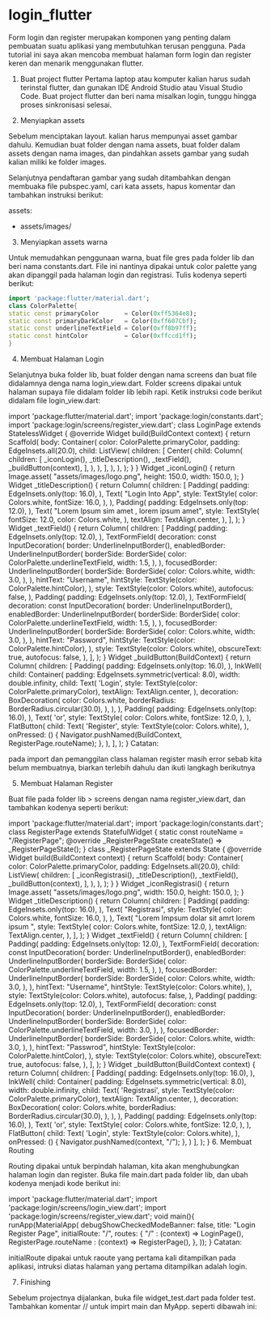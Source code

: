 # login_flutter

Form login dan register merupakan komponen yang penting dalam pembuatan suatu aplikasi yang membutuhkan terusan pengguna. Pada tutorial ini saya akan mencoba membuat halaman form login dan register keren dan menarik menggunakan flutter.

1. Buat project flutter
Pertama laptop atau komputer kalian harus sudah terinstal flutter, dan gunakan IDE Android Studio atau Visual Studio Code. Buat project flutter dan beri nama misalkan login, tunggu hingga proses sinkronisasi selesai.

2. Menyiapkan assets

Sebelum menciptakan layout. kalian harus mempunyai asset gambar dahulu. Kemudian buat folder dengan nama assets, buat folder dalam assets dengan nama images, dan pindahkan assets gambar yang sudah kalian miliki ke folder images.

Selanjutnya pendaftaran gambar yang sudah ditambahkan dengan membuaka file pubspec.yaml, cari kata assets, hapus komentar dan tambahkan instruksi berikut:

assets:
- assets/images/
3. Menyiapkan assets warna

Untuk memudahkan penggunaan warna, buat file gres pada folder lib dan beri nama constants.dart. File ini nantinya dipakai untuk color palette yang akan dipanggil pada halaman login dan registrasi. Tulis kodenya seperti berikut:
```dart
import 'package:flutter/material.dart';
class ColorPalette{
static const primaryColor       = Color(0xff5364e8);
static const primaryDarkColor   = Color(0xff607Cbf);
static const underlineTextField = Color(0xff8b97ff);
static const hintColor          = Color(0xffccd1ff);
} 
```

4. Membuat Halaman Login

Selanjutnya buka folder lib, buat folder dengan nama screens dan buat file didalamnya denga nama login_view.dart. Folder screens dipakai untuk halaman supaya file didalam folder lib lebih rapi. Ketik instruksi code berikut didalam file login_view.dart:

import 'package:flutter/material.dart';
import 'package:login/constants.dart';
import 'package:login/screens/register_view.dart';
class LoginPage extends StatelessWidget {
@override
Widget build(BuildContext context) {
return Scaffold(
body: Container(
color: ColorPalette.primaryColor,
padding: EdgeInsets.all(20.0),
child: ListView(
children: <Widget>[
Center(
child: Column(
children: <Widget>[
_iconLogin(),
_titleDescription(),
_textField(),
_buildButton(context),
],
),
),
],
),
),
);
}
}
Widget _iconLogin() {
return Image.asset(
"assets/images/logo.png",
height: 150.0,
width: 150.0,
);
}
Widget _titleDescription() {
return Column(
children: <Widget>[
Padding(
padding: EdgeInsets.only(top: 16.0),
),
Text(
"Login Into App",
style: TextStyle(
color: Colors.white,
fontSize: 16.0,
),
),
Padding(
padding: EdgeInsets.only(top: 12.0),
),
Text(
"Lorem Ipsum sim amet , lorem ipsum amet",
style: TextStyle(
fontSize: 12.0,
color: Colors.white,
),
textAlign: TextAlign.center,
),
],
);
}
Widget _textField() {
return Column(
children: <Widget>[
Padding(
padding: EdgeInsets.only(top: 12.0),
),
TextFormField(
decoration: const InputDecoration(
border: UnderlineInputBorder(),
enabledBorder: UnderlineInputBorder(
borderSide: BorderSide(
color: ColorPalette.underlineTextField,
width: 1.5,
),
),
focusedBorder: UnderlineInputBorder(
borderSide: BorderSide(
color: Colors.white,
width: 3.0,
),
),
hintText: "Username",
hintStyle: TextStyle(color: ColorPalette.hintColor),
),
style: TextStyle(color: Colors.white),
autofocus: false,
),
Padding(
padding: EdgeInsets.only(top: 12.0),
),
TextFormField(
decoration: const InputDecoration(
border: UnderlineInputBorder(),
enabledBorder: UnderlineInputBorder(
borderSide: BorderSide(
color: ColorPalette.underlineTextField,
width: 1.5,
),
),
focusedBorder: UnderlineInputBorder(
borderSide: BorderSide(
color: Colors.white,
width: 3.0,
),
),
hintText: "Password",
hintStyle: TextStyle(color: ColorPalette.hintColor),
),
style: TextStyle(color: Colors.white),
obscureText: true,
autofocus: false,
),
],
);
}
Widget _buildButton(BuildContext) {
return Column(
children: <Widget>[
Padding(
padding: EdgeInsets.only(top: 16.0),
),
InkWell(
child: Container(
padding: EdgeInsets.symmetric(vertical: 8.0),
width: double.infinity,
child: Text(
'Login',
style: TextStyle(color: ColorPalette.primaryColor),
textAlign: TextAlign.center,
),
decoration: BoxDecoration(
color: Colors.white,
borderRadius: BorderRadius.circular(30.0),
),
),
),
Padding(
padding: EdgeInsets.only(top: 16.0),
),
Text(
'or',
style: TextStyle(
color: Colors.white,
fontSize: 12.0,
),
),
FlatButton(
child: Text(
'Register',
style: TextStyle(color: Colors.white),
),
onPressed: () {
Navigator.pushNamed(BuildContext, RegisterPage.routeName);
},
),
],
);
}
Catatan:

pada import dan pemanggilan class halaman register masih error sebab kita belum membuatnya, biarkan terlebih dahulu dan ikuti langkagh berikutnya

5. Membuat Halaman Register

Buat file pada folder lib > screens dengan nama register_view.dart, dan tambahkan kodenya seperti berikut:

import 'package:flutter/material.dart';
import 'package:login/constants.dart';
class RegisterPage extends StatefulWidget {
static const routeName = "/RegisterPage";
@override
_RegisterPageState createState() => _RegisterPageState();
}
class _RegisterPageState extends State<RegisterPage> {
@override
Widget build(BuildContext context) {
return Scaffold(
body: Container(
color: ColorPalette.primaryColor,
padding: EdgeInsets.all(20.0),
child: ListView(
children: <Widget>[
_iconRegistrasi(),
_titleDescription(),
_textField(),
_buildButton(context),
],
),
),
);
}
}
Widget _iconRegistrasi() {
return Image.asset(
"assets/images/logo.png",
width: 150.0,
height: 150.0,
);
}
Widget _titleDescription() {
return Column(
children: <Widget>[
Padding(
padding: EdgeInsets.only(top: 16.0),
),
Text(
"Registrasi",
style: TextStyle(
color: Colors.white,
fontSize: 16.0,
),
),
Text(
"Lorem Impsum dolar sit amrt lorem ipsum ",
style: TextStyle(
color: Colors.white,
fontSize: 12.0,
),
textAlign: TextAlign.center,
),
],
);
}
Widget _textField() {
return Column(
children: <Widget>[
Padding(
padding: EdgeInsets.only(top: 12.0),
),
TextFormField(
decoration: const InputDecoration(
border: UnderlineInputBorder(),
enabledBorder: UnderlineInputBorder(
borderSide: BorderSide(
color: ColorPalette.underlineTextField,
width: 1.5,
),
),
focusedBorder: UnderlineInputBorder(
borderSide: BorderSide(
color: Colors.white,
width: 3.0,
),
),
hintText: "Username",
hintStyle: TextStyle(color: Colors.white),
),
style: TextStyle(color: Colors.white),
autofocus: false,
),
Padding(
padding: EdgeInsets.only(top: 12.0),
),
TextFormField(
decoration: const InputDecoration(
border: UnderlineInputBorder(),
enabledBorder: UnderlineInputBorder(
borderSide: BorderSide(
color: ColorPalette.underlineTextField,
width: 3.0,
),
),
focusedBorder: UnderlineInputBorder(
borderSide: BorderSide(
color: Colors.white,
width: 3.0,
),
),
hintText: "Passwrod",
hintStyle: TextStyle(color: ColorPalette.hintColor),
),
style: TextStyle(color: Colors.white),
obscureText: true,
autofocus: false,
),
],
);
}
Widget _buildButton(BuildContext context) {
return Column(
children: <Widget>[
Padding(
padding: EdgeInsets.only(top: 16.0),
),
InkWell(
child: Container(
padding: EdgeInsets.symmetric(vertical: 8.0),
width: double.infinity,
child: Text(
'Registrasi',
style: TextStyle(color: ColorPalette.primaryColor),
textAlign: TextAlign.center,
),
decoration: BoxDecoration(
color: Colors.white,
borderRadius: BorderRadius.circular(30.0),
),
),
),
Padding(
padding: EdgeInsets.only(top: 16.0),
),
Text(
'or',
style: TextStyle(
color: Colors.white,
fontSize: 12.0,
),
),
FlatButton(
child: Text(
'Login',
style: TextStyle(color: Colors.white),
),
onPressed: () {
Navigator.pushNamed(context, "/");
},
)
],
);
}
6. Membuat Routing

Routing dipakai untuk berpindah halaman, kita akan menghubungkan halaman login dan register. Buka file main.dart pada folder lib, dan ubah kodenya menjadi kode berikut ini:

import 'package:flutter/material.dart';
import 'package:login/screens/login_view.dart';
import 'package:login/screens/register_view.dart';
void main(){
runApp(MaterialApp(
debugShowCheckedModeBanner: false,
title: "Login Register Page",
initialRoute: "/",
routes: {
"/" : (context) => LoginPage(),
RegisterPage.routeName : (context) => RegisterPage(),
},
));
}
Catatan:

initialRoute dipakai untuk raoute yang pertama kali ditampilkan pada aplikasi, intruksi diatas halaman yang pertama ditampilkan adalah login.

7. Finishing

Sebelum projectnya dijalankan, buka file widget_test.dart pada folder test. Tambahkan komentar // untuk impirt main dan MyApp. seperti dibawah ini:
